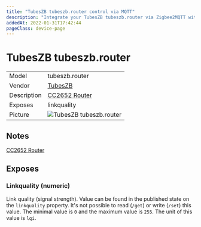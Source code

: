 ```yaml
---
title: "TubesZB tubeszb.router control via MQTT"
description: "Integrate your TubesZB tubeszb.router via Zigbee2MQTT with whatever smart home infrastructure you are using without the vendor's bridge or gateway."
addedAt: 2022-01-31T17:42:44
pageClass: device-page
---
```


<!-- !!!! -->
<!-- ATTENTION: This file is auto-generated through docgen! -->
<!-- You can only edit the "Notes"-Section between the two comment lines "Notes BEGIN" and "Notes END". -->
<!-- Do not use h1 or h2 heading within "## Notes"-Section. -->
<!-- !!!! -->

# TubesZB tubeszb.router

|     |     |
|-----|-----|
| Model | tubeszb.router  |
| Vendor  | [TubesZB](/supported-devices/#v=TubesZB)  |
| Description | [CC2652 Router](https://github.com/tube0013/tube_gateways/tree/main/tube_cc_router) |
| Exposes | linkquality |
| Picture | ![TubesZB tubeszb.router](https://www.zigbee2mqtt.io/images/devices/tubeszb.router.png) |


<!-- Notes BEGIN: You can edit here. Add "## Notes" headline if not already present. -->
## Notes
[CC2652 Router](https://github.com/tube0013/tube_gateways/tree/main/tube_cc_router)



<!-- Notes END: Do not edit below this line -->




## Exposes

### Linkquality (numeric)
Link quality (signal strength).
Value can be found in the published state on the `linkquality` property.
It's not possible to read (`/get`) or write (`/set`) this value.
The minimal value is `0` and the maximum value is `255`.
The unit of this value is `lqi`.

